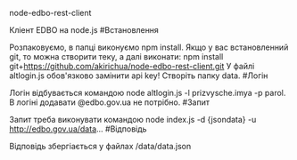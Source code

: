 node-edbo-rest-client

Кліент EDBO на node.js
#Встановлення

Розпаковуємо, в папці виконуємо npm install. Якщо у вас встановленний git, то можна створити теку, а далі виконати: npm install git+https://github.com/akirichua/node-edbo-rest-client.git У файлі altlogin.js обов'язково замінити api key! Створіть папку data.
#Логін

Логін відбувається командою node altlogin.js -l prizvysche.imya -p parol. В логіні додавати @edbo.gov.ua не потрібно.
#Запит

Запит треба виконувати командою node index.js -d {jsondata} -u http://edbo.gov.ua/data...
#Відповідь

Відповідь збергіається у файлах /data/data.json
